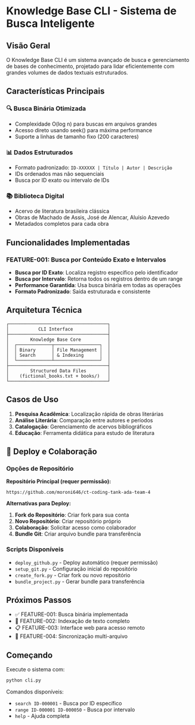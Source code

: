 # Knowledge Base CLI - Sistema de Busca Inteligente

## Visão Geral

O Knowledge Base CLI é um sistema avançado de busca e gerenciamento de bases de conhecimento, projetado para lidar eficientemente com grandes volumes de dados textuais estruturados.

## Características Principais

### 🔍 Busca Binária Otimizada
- Complexidade O(log n) para buscas em arquivos grandes
- Acesso direto usando seek() para máxima performance
- Suporte a linhas de tamanho fixo (200 caracteres)

### 📊 Dados Estruturados
- Formato padronizado: `ID-XXXXXX | Título | Autor | Descrição`
- IDs ordenados mas não sequenciais
- Busca por ID exato ou intervalo de IDs

### 📚 Biblioteca Digital
- Acervo de literatura brasileira clássica
- Obras de Machado de Assis, José de Alencar, Aluísio Azevedo
- Metadados completos para cada obra

## Funcionalidades Implementadas

### FEATURE-001: Busca por Conteúdo Exato e Intervalos
- **Busca por ID Exato**: Localiza registro específico pelo identificador
- **Busca por Intervalo**: Retorna todos os registros dentro de um range
- **Performance Garantida**: Usa busca binária em todas as operações
- **Formato Padronizado**: Saída estruturada e consistente

## Arquitetura Técnica

```
┌─────────────────────────────────────┐
│           CLI Interface             │
├─────────────────────────────────────┤
│        Knowledge Base Core          │
│  ┌─────────────┬─────────────────┐  │
│  │ Binary      │ File Management │  │
│  │ Search      │ & Indexing      │  │
│  └─────────────┴─────────────────┘  │
├─────────────────────────────────────┤
│        Structured Data Files        │
│    (fictional_books.txt + books/)   │
└─────────────────────────────────────┘
```

## Casos de Uso

1. **Pesquisa Acadêmica**: Localização rápida de obras literárias
2. **Análise Literária**: Comparação entre autores e períodos
3. **Catalogação**: Gerenciamento de acervos bibliográficos
4. **Educação**: Ferramenta didática para estudo de literatura

## 🚀 Deploy e Colaboração

### Opções de Repositório

**Repositório Principal (requer permissão):**
```
https://github.com/moroni646/ct-coding-tank-ada-team-4
```

**Alternativas para Deploy:**

1. **Fork do Repositório**: Criar fork para sua conta
2. **Novo Repositório**: Criar repositório próprio
3. **Colaboração**: Solicitar acesso como colaborador
4. **Bundle Git**: Criar arquivo bundle para transferência

### Scripts Disponíveis

- `deploy_github.py` - Deploy automático (requer permissão)
- `setup_git.py` - Configuração inicial do repositório
- `create_fork.py` - Criar fork ou novo repositório
- `bundle_project.py` - Gerar bundle para transferência

## Próximos Passos

- ✅ FEATURE-001: Busca binária implementada
- 🚧 FEATURE-002: Indexação de texto completo
- 📋 FEATURE-003: Interface web para acesso remoto
- 🔄 FEATURE-004: Sincronização multi-arquivo

## Começando

Execute o sistema com:
```bash
python cli.py
```

Comandos disponíveis:
- `search ID-000001` - Busca por ID específico
- `range ID-000001 ID-000050` - Busca por intervalo
- `help` - Ajuda completa